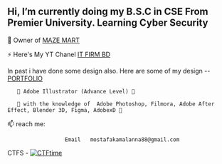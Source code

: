 <h2>Hi, I’m currently doing my B.S.C in CSE From Premier University. Learning Cyber Security </h2>

👕 Owner of [MAZE MART](https://www.facebook.com/mazemart360)

⚡ Here's My YT Chanel [IT FIRM BD](https://www.youtube.com/c/ITFirmBD1971)

In past i have done some design also. Here are some of my design -- [PORTFOLIO](https://dribbble.com/Assadkamal007)
       
       🍔 Adobe Illustrator (Advance Level) 🍔
       
       🍔 with the knowledge of  Adobe Photoshop, Filmora, Adobe After Effect, Blender 3D, Figma, AdobexD 🍔

 📫 reach me:  
                     
                      Email   mostafakamalanna88@gmail.com

CTFS - 
[![CTFtime](https://img.shields.io/badge/BDSEC%20CTF%202025-Position%20165-blue)](https://github.com/Montyvhai007/assets-/blob/main/BDSEC%20CTF%202025)


